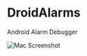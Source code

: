 # DroidAlarms

Android Alarm Debugger

![Mac Screenshot](https://daks2k3a4ib2z.cloudfront.net/54e210a0691f69a5629ab64a/54e2354e0b1a5d3055c4aac7_Screen%20Shot%202015-02-16%20at%2020.21.42.png)
